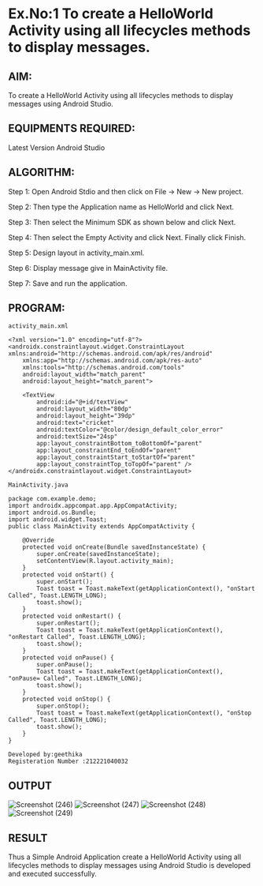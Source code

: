 # Ex.No:1 To create a HelloWorld Activity using all lifecycles methods to display messages.


## AIM:

To create a HelloWorld Activity using all lifecycles methods to display messages using Android Studio.

## EQUIPMENTS REQUIRED:

Latest Version Android Studio

## ALGORITHM:

Step 1: Open Android Stdio and then click on File -> New -> New project.

Step 2: Then type the Application name as HelloWorld and click Next. 

Step 3: Then select the Minimum SDK as shown below and click Next.

Step 4: Then select the Empty Activity and click Next. Finally click Finish.

Step 5: Design layout in activity_main.xml.

Step 6: Display message give in MainActivity file.

Step 7: Save and run the application.

## PROGRAM:
```
activity_main.xml

<?xml version="1.0" encoding="utf-8"?>
<androidx.constraintlayout.widget.ConstraintLayout xmlns:android="http://schemas.android.com/apk/res/android"
    xmlns:app="http://schemas.android.com/apk/res-auto"
    xmlns:tools="http://schemas.android.com/tools"
    android:layout_width="match_parent"
    android:layout_height="match_parent">

    <TextView
        android:id="@+id/textView"
        android:layout_width="80dp"
        android:layout_height="39dp"
        android:text="cricket"
        android:textColor="@color/design_default_color_error"
        android:textSize="24sp"
        app:layout_constraintBottom_toBottomOf="parent"
        app:layout_constraintEnd_toEndOf="parent"
        app:layout_constraintStart_toStartOf="parent"
        app:layout_constraintTop_toTopOf="parent" />
</androidx.constraintlayout.widget.ConstraintLayout>

MainActivity.java

package com.example.demo;
import androidx.appcompat.app.AppCompatActivity;
import android.os.Bundle;
import android.widget.Toast;
public class MainActivity extends AppCompatActivity {

    @Override
    protected void onCreate(Bundle savedInstanceState) {
        super.onCreate(savedInstanceState);
        setContentView(R.layout.activity_main);
    }
    protected void onStart() {
        super.onStart();
        Toast toast = Toast.makeText(getApplicationContext(), "onStart Called", Toast.LENGTH_LONG);
        toast.show();
    }
    protected void onRestart() {
        super.onRestart();
        Toast toast = Toast.makeText(getApplicationContext(), "onRestart Called", Toast.LENGTH_LONG);
        toast.show();
    }
    protected void onPause() {
        super.onPause();
        Toast toast = Toast.makeText(getApplicationContext(), "onPause= Called", Toast.LENGTH_LONG);
        toast.show();
    }
    protected void onStop() {
        super.onStop();
        Toast toast = Toast.makeText(getApplicationContext(), "onStop Called", Toast.LENGTH_LONG);
        toast.show();
    }
}

Developed by:geethika
Registeration Number :212221040032

```

## OUTPUT
![Screenshot (246)](https://github.com/chgeethika/Mobile-Application-Development/assets/142209368/6d83f278-fb6a-45c2-bd29-1888bf39402f)
![Screenshot (247)](https://github.com/chgeethika/Mobile-Application-Development/assets/142209368/49e82699-07f9-41a4-80c6-f31941eba3d2)
![Screenshot (248)](https://github.com/chgeethika/Mobile-Application-Development/assets/142209368/c9cb9f2b-237c-42f6-a6d0-c50dd03cc4eb)
![Screenshot (249)](https://github.com/chgeethika/Mobile-Application-Development/assets/142209368/a1dcaef8-862e-40fc-a56a-3ab3af181b15)





## RESULT
Thus a Simple Android Application create a HelloWorld Activity using all lifecycles methods to display messages using Android Studio is developed and executed successfully.
